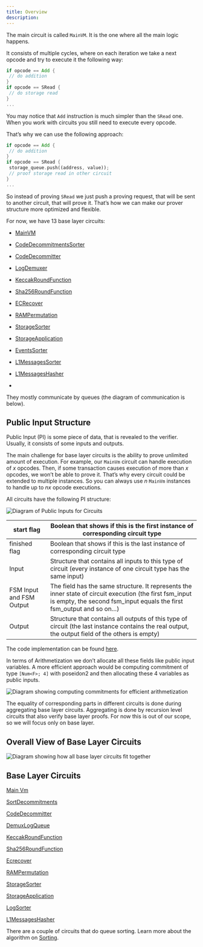 ```yaml
---
title: Overview
description:
---
```


The main circuit is called `MainVM`. It is the one where all the main logic happens.

It consists of multiple cycles, where on each iteration we take a next opcode and try to execute it the following way:

```rust
if opcode == Add {
 // do addition
}
if opcode == SRead {
 // do storage read
}
...
```

You may notice that `Add` instruction is much simpler than the `SRead` one. When you work with circuits you still need
to execute every opcode.

That’s why we can use the following approach:

```rust
if opcode == Add {
 // do addition
}
if opcode == SRead {
 storage_queue.push((address, value));
 // proof storage read in other circuit
}
...
```

So instead of proving `SRead` we just push a proving request, that will be sent to another circuit, that will prove it.
That’s how we can make our prover structure more optimized and flexible.

For now, we have 13 base layer circuits:

- [MainVM](/zksync-protocol/circuits/circuits/main-vm)
- [CodeDecommitmentsSorter](/zksync-protocol/circuits/circuits/sorting/sort-decommitments)
- [CodeDecommitter](/zksync-protocol/circuits/circuits/code-decommitter)
- [LogDemuxer](/zksync-protocol/circuits/circuits/demux-log-queue)
- [KeccakRoundFunction](/zksync-protocol/circuits/circuits/keccak-round-function)
- [Sha256RoundFunction](/zksync-protocol/circuits/circuits/sha256-round-function)
- [ECRecover](/zksync-protocol/circuits/circuits/ecrecover)
- [RAMPermutation](/zksync-protocol/circuits/circuits/ram-permutation)
- [StorageSorter](/zksync-protocol/circuits/circuits/sorting/storage-sorter)
- [StorageApplication](/zksync-protocol/circuits/circuits/storage-application)
- [EventsSorter](/zksync-protocol/circuits/circuits/sorting/log-sorter)
- [L1MessagesSorter](/zksync-protocol/circuits/circuits/sorting/log-sorter)
- [L1MessagesHasher](/zksync-protocol/circuits/circuits/l1-messages-hasher)

-

They mostly communicate by queues (the diagram of communication is below).

## Public Input Structure

Public Input (PI) is some piece of data, that is revealed to the verifier. Usually, it consists of some inputs and
outputs.

The main challenge for base layer circuits is the ability to prove unlimited amount of execution. For example, our
`MainVm` circuit can handle execution of $x$ opcodes. Then, if some transaction causes execution of more than $x$
opcodes, we won’t be able to prove it. That’s why every circuit could be extended to multiple instances. So you can
always use $n$ `MainVm` instances to handle up to $nx$ opcode executions.

All circuits have the following PI structure:

![Diagram of Public Inputs for Circuits](/images/zk-stack/circuit-pi-diagram.png)

| start flag               | Boolean that shows if this is the first instance of corresponding circuit type                                                                                                   |
| ------------------------ | -------------------------------------------------------------------------------------------------------------------------------------------------------------------------------- |
| finished flag            | Boolean that shows if this is the last instance of corresponding circuit type                                                                                                    |
| Input                    | Structure that contains all inputs to this type of circuit (every instance of one circuit type has the same input)                                                               |
| FSM Input and FSM Output | The field has the same structure. It represents the inner state of circuit execution (the first fsm_input is empty, the second fsm_input equals the first fsm_output and so on…) |
| Output                   | Structure that contains all outputs of this type of circuit (the last instance contains the real output, the output field of the others is empty)                                |

The code implementation can be found
[here](https://github.com/matter-labs/era-zkevm_circuits/blob/main/src/fsm_input_output/mod.rs#L32).

In terms of Arithmetization we don’t allocate all these fields like public input variables. A more efficient approach
would be computing commitment of type `[Num<F>; 4]` with poseidon2 and then allocating these 4 variables as public
inputs.

![Diagram showing computing commitments for efficient arithmetization](/images/zk-stack/circuit-commitments.png)

The equality of corresponding parts in different circuits is done during aggregating base layer circuits. Aggregating is
done by recursion level circuits that also verify base layer proofs. For now this is out of our scope, so we will focus
only on base layer.

## Overall View of Base Layer Circuits

![Diagram showing how all base layer circuits fit together](/images/zk-stack/base-layer-circuit-diagram.png)

## Base Layer Circuits

[Main Vm](/zksync-protocol/circuits/circuits/main-vm)

[SortDecommitments](/zksync-protocol/circuits/circuits/sorting/sort-decommitments)

[CodeDecommitter](/zksync-protocol/circuits/circuits/code-decommitter)

[DemuxLogQueue](/zksync-protocol/circuits/circuits/demux-log-queue)

[KeccakRoundFunction](/zksync-protocol/circuits/circuits/keccak-round-function)

[Sha256RoundFunction](/zksync-protocol/circuits/circuits/sha256-round-function)

[Ecrecover](/zksync-protocol/circuits/circuits/ecrecover)

[RAMPermutation](/zksync-protocol/circuits/circuits/ram-permutation)

[StorageSorter](/zksync-protocol/circuits/circuits/sorting/storage-sorter)

[StorageApplication](/zksync-protocol/circuits/circuits/storage-application)

[LogSorter](/zksync-protocol/circuits/circuits/sorting/log-sorter)

[L1MessagesHasher](/zksync-protocol/circuits/circuits/l1-messages-hasher)

There are a couple of circuits that do queue sorting. Learn more about the algorithm on
[Sorting](/zksync-protocol/circuits/circuits/sorting).
